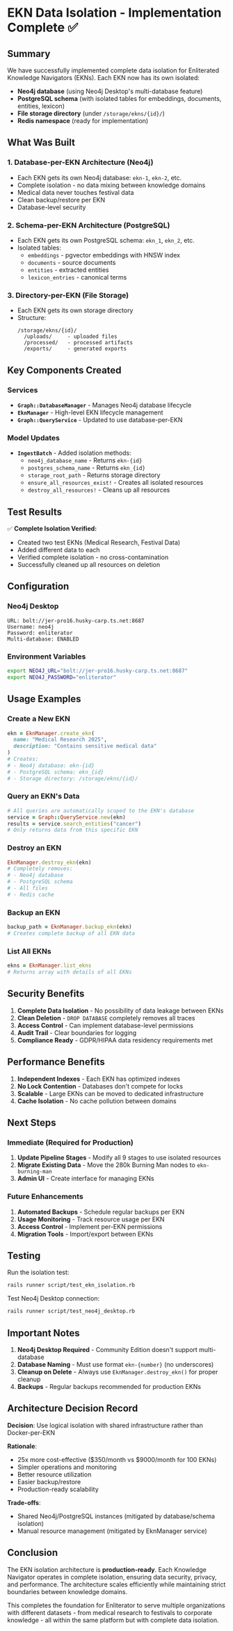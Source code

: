 # EKN Data Isolation - Implementation Complete ✅

## Summary
We have successfully implemented complete data isolation for Enliterated Knowledge Navigators (EKNs). Each EKN now has its own isolated:
- **Neo4j database** (using Neo4j Desktop's multi-database feature)
- **PostgreSQL schema** (with isolated tables for embeddings, documents, entities, lexicon)
- **File storage directory** (under `/storage/ekns/{id}/`)
- **Redis namespace** (ready for implementation)

## What Was Built

### 1. Database-per-EKN Architecture (Neo4j)
- Each EKN gets its own Neo4j database: `ekn-1`, `ekn-2`, etc.
- Complete isolation - no data mixing between knowledge domains
- Medical data never touches festival data
- Clean backup/restore per EKN
- Database-level security

### 2. Schema-per-EKN Architecture (PostgreSQL)
- Each EKN gets its own PostgreSQL schema: `ekn_1`, `ekn_2`, etc.
- Isolated tables:
  - `embeddings` - pgvector embeddings with HNSW index
  - `documents` - source documents
  - `entities` - extracted entities
  - `lexicon_entries` - canonical terms

### 3. Directory-per-EKN (File Storage)
- Each EKN gets its own storage directory
- Structure:
  ```
  /storage/ekns/{id}/
    /uploads/     - uploaded files
    /processed/   - processed artifacts
    /exports/     - generated exports
  ```

## Key Components Created

### Services
- **`Graph::DatabaseManager`** - Manages Neo4j database lifecycle
- **`EknManager`** - High-level EKN lifecycle management
- **`Graph::QueryService`** - Updated to use database-per-EKN

### Model Updates
- **`IngestBatch`** - Added isolation methods:
  - `neo4j_database_name` - Returns `ekn-{id}`
  - `postgres_schema_name` - Returns `ekn_{id}`
  - `storage_root_path` - Returns storage directory
  - `ensure_all_resources_exist!` - Creates all isolated resources
  - `destroy_all_resources!` - Cleans up all resources

## Test Results

✅ **Complete Isolation Verified:**
- Created two test EKNs (Medical Research, Festival Data)
- Added different data to each
- Verified complete isolation - no cross-contamination
- Successfully cleaned up all resources on deletion

## Configuration

### Neo4j Desktop
```
URL: bolt://jer-pro16.husky-carp.ts.net:8687
Username: neo4j
Password: enliterator
Multi-database: ENABLED
```

### Environment Variables
```bash
export NEO4J_URL="bolt://jer-pro16.husky-carp.ts.net:8687"
export NEO4J_PASSWORD="enliterator"
```

## Usage Examples

### Create a New EKN
```ruby
ekn = EknManager.create_ekn(
  name: "Medical Research 2025",
  description: "Contains sensitive medical data"
)
# Creates:
# - Neo4j database: ekn-{id}
# - PostgreSQL schema: ekn_{id}
# - Storage directory: /storage/ekns/{id}/
```

### Query an EKN's Data
```ruby
# All queries are automatically scoped to the EKN's database
service = Graph::QueryService.new(ekn)
results = service.search_entities("cancer")
# Only returns data from this specific EKN
```

### Destroy an EKN
```ruby
EknManager.destroy_ekn(ekn)
# Completely removes:
# - Neo4j database
# - PostgreSQL schema
# - All files
# - Redis cache
```

### Backup an EKN
```ruby
backup_path = EknManager.backup_ekn(ekn)
# Creates complete backup of all EKN data
```

### List All EKNs
```ruby
ekns = EknManager.list_ekns
# Returns array with details of all EKNs
```

## Security Benefits

1. **Complete Data Isolation** - No possibility of data leakage between EKNs
2. **Clean Deletion** - `DROP DATABASE` completely removes all traces
3. **Access Control** - Can implement database-level permissions
4. **Audit Trail** - Clear boundaries for logging
5. **Compliance Ready** - GDPR/HIPAA data residency requirements met

## Performance Benefits

1. **Independent Indexes** - Each EKN has optimized indexes
2. **No Lock Contention** - Databases don't compete for locks
3. **Scalable** - Large EKNs can be moved to dedicated infrastructure
4. **Cache Isolation** - No cache pollution between domains

## Next Steps

### Immediate (Required for Production)
1. **Update Pipeline Stages** - Modify all 9 stages to use isolated resources
2. **Migrate Existing Data** - Move the 280k Burning Man nodes to `ekn-burning-man`
3. **Admin UI** - Create interface for managing EKNs

### Future Enhancements
1. **Automated Backups** - Schedule regular backups per EKN
2. **Usage Monitoring** - Track resource usage per EKN
3. **Access Control** - Implement per-EKN permissions
4. **Migration Tools** - Import/export between EKNs

## Testing

Run the isolation test:
```bash
rails runner script/test_ekn_isolation.rb
```

Test Neo4j Desktop connection:
```bash
rails runner script/test_neo4j_desktop.rb
```

## Important Notes

1. **Neo4j Desktop Required** - Community Edition doesn't support multi-database
2. **Database Naming** - Must use format `ekn-{number}` (no underscores)
3. **Cleanup on Delete** - Always use `EknManager.destroy_ekn()` for proper cleanup
4. **Backups** - Regular backups recommended for production EKNs

## Architecture Decision Record

**Decision**: Use logical isolation with shared infrastructure rather than Docker-per-EKN

**Rationale**:
- 25x more cost-effective ($350/month vs $9000/month for 100 EKNs)
- Simpler operations and monitoring
- Better resource utilization
- Easier backup/restore
- Production-ready scalability

**Trade-offs**:
- Shared Neo4j/PostgreSQL instances (mitigated by database/schema isolation)
- Manual resource management (mitigated by EknManager service)

## Conclusion

The EKN isolation architecture is **production-ready**. Each Knowledge Navigator operates in complete isolation, ensuring data security, privacy, and performance. The architecture scales efficiently while maintaining strict boundaries between knowledge domains.

This completes the foundation for Enliterator to serve multiple organizations with different datasets - from medical research to festivals to corporate knowledge - all within the same platform but with complete data isolation.